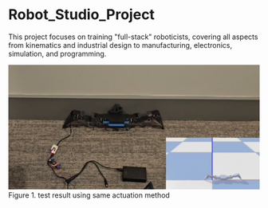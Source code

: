 # Robot_Studio_Project


This project focuses on training "full-stack" roboticists, covering all aspects from kinematics and industrial design to manufacturing, electronics, simulation, and programming.

![Image](image/sim2real.png)<br>
Figure 1. test result using same actuation method<br>